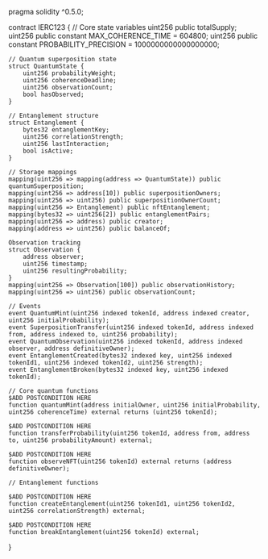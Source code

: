 pragma solidity ^0.5.0;

contract IERC123 {
    // Core state variables
    uint256 public totalSupply;
    uint256 public constant MAX_COHERENCE_TIME = 604800;
    uint256 public constant PROBABILITY_PRECISION = 1000000000000000000;
    
    // Quantum superposition state
    struct QuantumState {
        uint256 probabilityWeight;
        uint256 coherenceDeadline;
        uint256 observationCount;
        bool hasObserved;
    }
    
    // Entanglement structure
    struct Entanglement {
        bytes32 entanglementKey;
        uint256 correlationStrength;
        uint256 lastInteraction;
        bool isActive;
    }
    
    // Storage mappings
    mapping(uint256 => mapping(address => QuantumState)) public quantumSuperposition;
    mapping(uint256 => address[10]) public superpositionOwners;
    mapping(uint256 => uint256) public superpositionOwnerCount;
    mapping(uint256 => Entanglement) public nftEntanglement;
    mapping(bytes32 => uint256[2]) public entanglementPairs;
    mapping(uint256 => address) public creator;
    mapping(address => uint256) public balanceOf;
    
    Observation tracking
    struct Observation {
        address observer;
        uint256 timestamp;
        uint256 resultingProbability;
    }
    mapping(uint256 => Observation[100]) public observationHistory;
    mapping(uint256 => uint256) public observationCount;
    
    // Events
    event QuantumMint(uint256 indexed tokenId, address indexed creator, uint256 initialProbability);
    event SuperpositionTransfer(uint256 indexed tokenId, address indexed from, address indexed to, uint256 probability);
    event QuantumObservation(uint256 indexed tokenId, address indexed observer, address definitiveOwner);
    event EntanglementCreated(bytes32 indexed key, uint256 indexed tokenId1, uint256 indexed tokenId2, uint256 strength);
    event EntanglementBroken(bytes32 indexed key, uint256 indexed tokenId);

    // Core quantum functions
    $ADD POSTCONDITION HERE
    function quantumMint(address initialOwner, uint256 initialProbability, uint256 coherenceTime) external returns (uint256 tokenId);
    
    $ADD POSTCONDITION HERE
    function transferProbability(uint256 tokenId, address from, address to, uint256 probabilityAmount) external;
    
    $ADD POSTCONDITION HERE
    function observeNFT(uint256 tokenId) external returns (address definitiveOwner);
    
    // Entanglement functions
    
    $ADD POSTCONDITION HERE
    function createEntanglement(uint256 tokenId1, uint256 tokenId2, uint256 correlationStrength) external;
    
    $ADD POSTCONDITION HERE
    function breakEntanglement(uint256 tokenId) external;
}